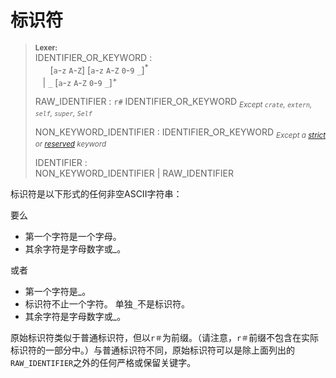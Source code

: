 # 标识符

> **<sup>Lexer:<sup>**\
> IDENTIFIER_OR_KEYWORD :\
> &nbsp;&nbsp; &nbsp;&nbsp; [`a`-`z` `A`-`Z`]&nbsp;[`a`-`z` `A`-`Z` `0`-`9` `_`]<sup>\*</sup>\
> &nbsp;&nbsp; | `_` [`a`-`z` `A`-`Z` `0`-`9` `_`]<sup>+</sup>
>
> RAW_IDENTIFIER : `r#` IDENTIFIER_OR_KEYWORD <sub>*Except `crate`, `extern`, `self`, `super`, `Self`*</sub>
>
> NON_KEYWORD_IDENTIFIER : IDENTIFIER_OR_KEYWORD <sub>*Except a [strict] or [reserved] keyword*</sub>
>
> IDENTIFIER :\
> NON_KEYWORD_IDENTIFIER | RAW_IDENTIFIER


标识符是以下形式的任何非空ASCII字符串：

要么

- 第一个字符是一个字母。
- 其余字符是字母数字或_。

或者

- 第一个字符是_。
- 标识符不止一个字符。 单独`_`不是标识符。
- 其余字符是字母数字或_。

原始标识符类似于普通标识符，但以`r＃`为前缀。（请注意，`r＃`前缀不包含在实际标识符的一部分中。）与普通标识符不同，原始标识符可以是除上面列出的`RAW_IDENTIFIER`之外的任何严格或保留关键字。

[strict]: https://rustlang-cn.org/office/rust/reference/lexical-structure/keywords.html#%E4%B8%A5%E6%A0%BC%E5%85%B3%E9%94%AE%E5%AD%97
[reserved]: https://rustlang-cn.org/office/rust/reference/lexical-structure/keywords.html#%E4%BF%9D%E7%95%99%E5%85%B3%E9%94%AE%E5%AD%97
